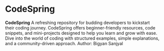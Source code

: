 # CodeSpring
**CodeSpring**   A refreshing repository for budding developers to kickstart their coding journey. CodeSpring offers beginner-friendly resources, code snippets, and mini-projects designed to help you learn and grow with ease. Dive into the world of coding with structured examples, simple explanations, and a community-driven approach.
Author: Bigyan Sanjyal
